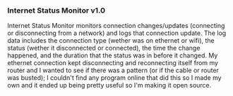 ### Internet Status Monitor v1.0

Internet Status Monitor monitors connection changes/updates (connecting or disconnecting from a network) and logs that connection update. The log data includes the connection type (wether was on ethernet or wifi), the status (wether it disconnected or connected), the time the change happened, and the duration that the status was in before it changed.
My ethernet connection kept disconnecting and reconnecting itself from my router and I wanted to see if there was a pattern (or if the cable or router was busted); I couldn't find any program online that did this so I made my own and it ended up being pretty useful so I'm making it open source.